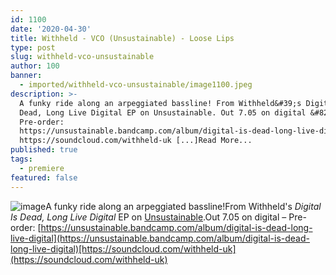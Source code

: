 ```yaml
---
id: 1100
date: '2020-04-30'
title: Withheld - VCO (Unsustainable) - Loose Lips
type: post
slug: withheld-vco-unsustainable
author: 100
banner:
  - imported/withheld-vco-unsustainable/image1100.jpeg
description: >-
  A funky ride along an arpeggiated bassline! From Withheld&#39;s Digital Is
  Dead, Long Live Digital EP on Unsustainable. Out 7.05 on digital &#8211;
  Pre-order:
  https://unsustainable.bandcamp.com/album/digital-is-dead-long-live-digital
  https://soundcloud.com/withheld-uk [...]Read More...
published: true
tags:
  - premiere
featured: false
---
```

![image](../imported/withheld-vco-unsustainable/image1100.jpeg)A funky ride along an arpeggiated bassline!From Withheld's _Digital Is Dead, Long Live Digital_ EP on [Unsustainable](https://unsustainable.bandcamp.com/).Out 7.05 on digital – Pre-order: [](https://unsustainable.bandcamp.com/)[](https://unsustainable.bandcamp.com/album/digital-is-dead-long-live-digital)[https://unsustainable.bandcamp.com/album/digital-is-dead-long-live-digital](https://unsustainable.bandcamp.com/album/digital-is-dead-long-live-digital)[https://soundcloud.com/withheld-uk](https://soundcloud.com/withheld-uk)
